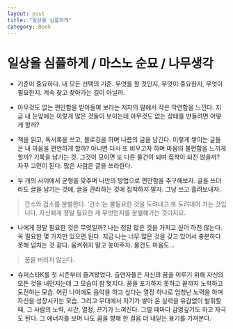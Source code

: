 ```yaml
---
layout: post
title: "일상을 심플하게"
category: Book
---
```


# 일상을 심플하게 / 마스노 순묘 / 나무생각

- 기준이 중요하다. 내 모든 선택의 기준. 무엇을 할 것인지, 무엇이 중요한지, 무엇이 필요한지. 계속 찾고 찾아가는 길이 아닐까.
- 아무것도 없는 편안함을 받아들여 보라는 저자의 말에서 작은 막연함을 느낀다. 지금 내 눈앞에는 이렇게 많은 것들이 보이는데 아무것도 없는 상태를 만들려면 어떻게 할까?

- 책을 읽고, 독서록을 쓰고, 블로깅을 하며 나름의 글을 남긴다. 이렇게 쌓이는 글들은 내 마음을 편안하게 할까? 아니면 다시 또 비우고자 하며 마음의 불편함을 느끼게 할까? 기록을 남기는 것. 그것이 모이면 또 다른 물건이 되며 집착이 되진 않을까? 자꾸 고민이 된다. 많은 사람은 글을 쓰라한다. 
- 두 개의 사이에서 균형을 맞추며 나만의 방법으로 편안함을 추구해보자. 글을 쓰더라도 글을 남기는 것에, 글을 관리하는 것에 집착하지 말자. 그냥 쓰고 흘려보내자.

> 간소와 검소를 분별한다.
> '간소'는 불필요한 것을 도려내고 또 도려내어 가는 것입니다.
> 자신에게 정말 필요한 게 무엇인지를 분별해가는 것이지요. 

- 나에게 정말 필요한 것은 무엇일까? 나는 정말 많은 것을 가지고 싶어 하진 않는다. 꼭 필요한 몇 가지만 있으면 된다. 지금 나는 너무 많은 것을 갖고 있어서 충분하다 못해 넘치는 것 같다. 움켜쥐지 말고 놓아주자. 물건도 마음도...

> 꿈을 버리지 않는다.

- 슈퍼스타K를 첫 시즌부터 즐겨봤었다. 출연자들은 자신의 꿈을 이루기 위해 자신의 모든 것을 내던지는데 그 모습이 참 멋지다. 꿈을 포기하지 못하고 끝까지 노력하고 도전하는 모습. 어린 나이에도 음악을 하고 싶다는 열정 하나로 엄청난 노력을 하며 자신을 성장시키는 모습. 그리고 무대에서 자기가 쌓아 온 실력을 유감없이 발휘할 때, 그 사람의 노력, 시간, 열정, 끈기가 느껴진다. 그럴 때마다 감명깊기도 하고 자극도 된다. 그 에너지를 보며 나도 꿈을 향해 한 걸음 더 내딛는 용기를 가져본다.

